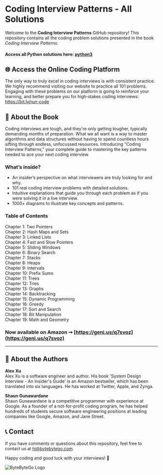 # Coding Interview Patterns - All Solutions

Welcome to the **Coding Interview Patterns** GitHub repository! This repository contains all the coding problem solutions presented in the book *Coding Interview Patterns*.

#### Access all Python solutions here: [python3](https://github.com/ByteByteGoHq/coding-interview-patterns/tree/main/python3)

## 🌐 Access the Online Coding Platform

The only way to truly excel in coding interviews is with consistent practice. We highly recommend
visiting our website to practice all 101 problems. Engaging with these problems on our platform is
going to reinforce your learning, and better prepare you for high‐stakes coding interviews:\
https://bit.ly/run-code

## 📙 About the Book

Coding interviews are tough, and they're only getting tougher, typically demanding months of preparation. What we all want is a way to master algorithms and data structures without having to spend countless hours sifting through endless, unfocussed resources. Introducing "Coding Interview Patterns," your complete guide to mastering the key patterns needed to ace your next coding interview.<br />

### What’s inside?
- An insider’s perspective on what interviewers are truly looking for and why.
- 101 real coding interview problems with detailed solutions.
- Intuitive explanations that guide you through each problem as if you were solving it in a live interview.
- 1000+ diagrams to illustrate key concepts and patterns.


### Table of Contents
Chapter 1: Two Pointers\
Chapter 2: Hash Maps and Sets\
Chapter 3: Linked Lists\
Chapter 4: Fast and Slow Pointers\
Chapter 5: Sliding Windows\
Chapter 6: Binary Search\
Chapter 7: Stacks\
Chapter 8: Heaps\
Chapter 9: Intervals\
Chapter 10: Prefix Sums\
Chapter 11: Trees\
Chapter 12: Tries\
Chapter 13: Graphs\
Chapter 14: Backtracking\
Chapter 15: Dynamic Programming\
Chapter 16: Greedy\
Chapter 17: Sort and Search\
Chapter 18: Bit Manipulation\
Chapter 19: Math and Geometry

### Now available on Amazon ➞ [https://geni.us/q7svoz](https://geni.us/q7svoz)

---


## 👥 About the Authors
**Alex Xu**\
Alex Xu is a software engineer and author. His book 'System Design Interview - An Insider's Guide' is an Amazon bestseller, which has been translated into six languages. He has worked at Twitter, Apple, and Zynga.


**Shaun Gunawardane**\
Shaun Gunawardane is a competitive programmer with experience at Google. As a founder of a not-for-profit coding program, he has helped hundreds of students secure software engineering positions at leading companies like Google, Amazon, and Jane Street.

## 📞 Contact

If you have comments or questions about this repository, feel free to contact us at hi@bytebytego.com.

Happy coding and good luck with your interviews! 🚀

![ByteByteGo Logo](https://bytebytego.com/_next/static/media/logo.5c3ffd6e.svg "ByteByteGo Logo")
